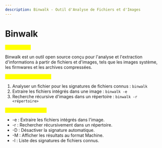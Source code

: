 ```yaml
---
description: Binwalk - Outil d'Analyse de Fichiers et d'Images
---
```


# Binwalk

<mark style="color:yellow;">Description :</mark>&#x20;

Binwalk est un outil open source conçu pour l'analyse et l'extraction d'informations à partir de fichiers et d'images, tels que les images système, les firmwares et les archives compressées.

<mark style="color:yellow;">Exemples d'utilisation :</mark>

1. Analyser un fichier pour les signatures de fichiers connus : `binwalk`
2. Extraire les fichiers intégrés dans une image : `binwalk -e`
3. Recherche récursive d'images dans un répertoire : `binwalk -r <répertoire>`

<mark style="color:yellow;">Options Principales :</mark>

* \-e : Extraire les fichiers intégrés dans l'image.
* \-r : Rechercher récursivement dans un répertoire.
* \-D : Désactiver la signature automatique.
* \-M : Afficher les résultats au format Machine.
* \-l : Liste des signatures de fichiers connus.
